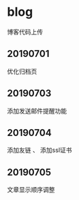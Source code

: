 # blog
博客代码上传
## 20190701
优化归档页
## 20190703
添加发送邮件提醒功能
## 20190704
添加友链 、 添加ssl证书
## 20190705
文章显示顺序调整